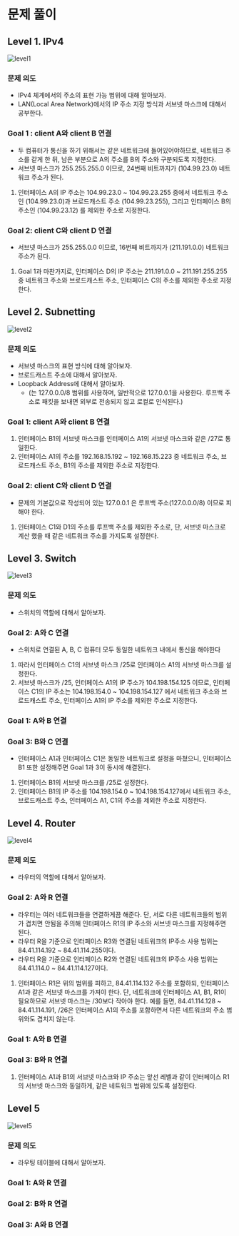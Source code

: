 # 문제 풀이
## Level 1. IPv4

![level1](./Image/level1.png)
### 문제 의도
- IPv4 체계에서의 주소의 표현 가능 범위에 대해 알아보자.
- LAN(Local Area Network)에서의 IP 주소 지정 방식과 서브넷 마스크에 대해서 공부한다.
### Goal 1 : client A와 client B 연결
- 두 컴퓨터가 통신을 하기 위해서는 같은 네트워크에 들어있어야하므로, 네트워크 주소를 같게 한 뒤, 남은 부분으로 A의 주소를 B의 주소와 구분되도록 지정한다.
- 서브넷 마스크가 255.255.255.0 이므로, 24번째 비트까지가 (104.99.23.0) 네트워크 주소가 된다. 
1. 인터페이스 A의 IP 주소는 104.99.23.0 ~ 104.99.23.255 중에서 네트워크 주소인 (104.99.23.0)과 브로드캐스트 주소 (104.99.23.255), 그리고 인터페이스 B의 주소인 (104.99.23.12) 를 제외한 주소로 지정한다.
### Goal 2: client C와 client D 연결
- 서브넷 마스크가 255.255.0.0 이므로, 16번째 비트까지가 (211.191.0.0) 네트워크 주소가 된다.
1.  Goal 1과 마찬가지로, 인터페이스 D의 IP 주소는 211.191.0.0 ~ 211.191.255.255 중 네트워크 주소와 브로드캐스트 주소, 인터페이스 C의 주소를 제외한 주소로 지정한다.
## Level 2. Subnetting
![level2](./Image/level2.png)
### 문제 의도
- 서브넷 마스크의 표현 방식에 대해 알아보자.
- 브로드캐스트 주소에 대해서 알아보자.
- Loopback Address에 대해서 알아보자.
	- (는 127.0.0.0/8 범위를 사용하며, 일반적으로 127.0.0.1을 사용한다. 루프백 주소로 패킷을 보내면 외부로 전송되지 않고 로컬로 인식된다.)
### Goal 1: client A와 client B 연결
1. 인터페이스 B1의 서브넷 마스크를 인터페이스 A1의 서브넷 마스크와 같은 /27로 통일한다.
2. 인터페이스 A1의 주소를 192.168.15.192 ~ 192.168.15.223 중 네트워크 주소, 브로드캐스트 주소, B1의 주소를 제외한 주소로 지정한다.
### Goal 2: client C와 client D 연결 
- 문제의 기본값으로 작성되어 있는 127.0.0.1 은 루프백 주소(127.0.0.0/8) 이므로 피해야 한다.
1. 인터페이스 C1와 D1의 주소를 루프백 주소를 제외한 주소로, 단, 서브넷 마스크로 계산 했을 때 같은 네트워크 주소를 가지도록 설정한다.

## Level 3. Switch
![level3](./Image/level3.png)
### 문제 의도
- 스위치의 역할에 대해서 알아보자.
### Goal 2: A와 C 연결
- 스위치로 연결된 A, B, C 컴퓨터 모두 동일한 네트워크 내에서 통신을 해야한다
1. 따라서 인터페이스 C1의 서브넷 마스크 /25로 인터페이스 A1의 서브넷 마스크를 설정한다.
2. 서브넷 마스크가 /25, 인터페이스 A1의 IP 주소가 104.198.154.125 이므로, 인터페이스 C1의 IP 주소는 104.198.154.0 ~ 104.198.154.127 에서 네트워크 주소와 브로드캐스트 주소, 인터페이스 A1의 IP 주소를 제외한 주소로 지정한다.
### Goal 1: A와 B 연결

### Goal 3: B와 C 연결
- 인터페이스 A1과 인터페이스 C1은 동일한 네트워크로 설정을 마쳤으니, 인터페이스 B1 또한 설정해주면 Goal 1과 3이 동시에 해결된다.
1. 인터페이스 B1의 서브넷 마스크를 /25로 설정한다.
2. 인터페이스 B1의 IP 주소를  104.198.154.0 ~ 104.198.154.127에서 네트워크 주소, 브로드캐스트 주소, 인터페이스 A1, C1의 주소를 제외한 주소로 지정한다.
## Level 4. Router
![level4](./Image/level4.png)
### 문제 의도
- 라우터의 역할에 대해서 알아보자.
### Goal 2: A와 R 연결
- 라우터는 여러 네트워크들을 연결하게끔 해준다. 단, 서로 다른 네트워크들의 범위가 겹치면 안됨을 주의해 인터페이스 R1의 IP 주소와 서브넷 마스크를 지정해주면 된다.
- 라우터 R을 기준으로 인터페이스 R3와 연결된 네트워크의 IP주소 사용 범위는 84.41.114.192 ~ 84.41.114.255이다. 
- 라우터 R을 기준으로 인터페이스 R2와 연결된 네트워크의 IP주소 사용 범위는 84.41.114.0 ~ 84.41.114.127이다.
1. 인터페이스 R1은 위의 범위를 피하고, 84.41.114.132 주소를 포함하되, 인터페이스 A1과 같은 서브넷 마스크를 가져야 한다. 단, 네트워크에 인터페이스 A1, B1, R1이 필요하므로 서브넷 마스크는 /30보다 작아야 한다. 예를 들면, 84.41.114.128 ~ 84.41.114.191, /26은 인터페이스 A1의 주소를 포함하면서 다른 네트워크의 주소 범위와도 겹치지 않는다.
### Goal 1: A와 B 연결

### Goal 3: B와 R 연결
1. 인터페이스 A1과 B1의 서브넷 마스크와 IP 주소는 앞선 레벨과 같이 인터페이스 R1의 서브넷 마스크와 동일하게, 같은 네트워크 범위에 있도록 설정한다.
## Level 5
![level5](./Image/level5.png)
### 문제 의도
- 라우팅 테이블에 대해서 알아보자.
### Goal 1: A와 R 연결
### Goal 2: B와 R 연결
### Goal 3: A와 B 연결

